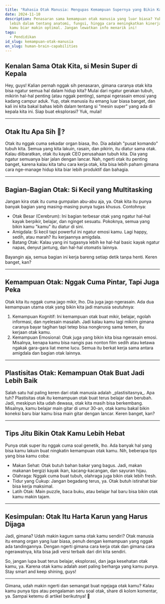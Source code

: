 ```yaml
---
title: "Rahasia Otak Manusia: Mengupas Kemampuan Supernya yang Bikin Kagum"
date: 2024-11-10
description: Penasaran sama kemampuan otak manusia yang luar biasa? Yuk, kenali
  lebih dalam tentang anatomi, fungsi, hingga cara meningkatkan kinerja otak
  kamu biar makin optimal. Jangan lewatkan info menarik ini!
tags:
  - Pendidikan
id_slug: kemampuan-otak-manusia
en_slug: human-brain-capabilities
---
```


## Kenalan Sama Otak Kita, si Mesin Super di Kepala

Hey, guys! Kalian pernah nggak sih penasaran, gimana caranya otak kita bisa ngatur semua hal dalam hidup kita? Mulai dari ngatur gerakan tubuh, mikirin hal-hal penting (atau nggak penting), sampai ngerasain emosi yang kadang campur aduk. Yup, otak manusia itu emang luar biasa banget, dan kali ini kita bakal bahas lebih dalam tentang si "mesin super" yang ada di kepala kita ini. Siap buat eksplorasi? Yuk, mulai!

---

## Otak Itu Apa Sih 🤔?

Otak itu nggak cuma sekadar organ biasa, lho. Dia adalah "pusat komando" tubuh kita. Semua yang kita lakuin, rasain, dan pikirin, itu diatur sama otak. Kalau diibaratkan, otak itu kayak CEO perusahaan tubuh kita. Dia yang ngatur semuanya biar jalan dengan lancar. Nah, ngerti otak itu penting banget, karena kalau kita tahu cara kerja otak, kita bisa lebih paham gimana cara nge-manage hidup kita biar lebih produktif dan bahagia.

---

## Bagian-Bagian Otak: Si Kecil yang Multitasking

Jangan kira otak itu cuma gumpalan abu-abu aja, ya. Otak kita itu punya banyak bagian yang masing-masing punya tugas khusus. Contohnya:

- Otak Besar (Cerebrum): Ini bagian terbesar otak yang ngatur hal-hal kayak berpikir, belajar, dan nginget sesuatu. Pokoknya, semua yang bikin kamu "kamu" itu diatur di sini.
- Amigdala: Si kecil tapi powerful ini ngatur emosi kamu. Lagi happy, sedih, atau marah? Itu kerjaannya amigdala.
- Batang Otak: Kalau yang ini tugasnya lebih ke hal-hal basic kayak ngatur napas, denyut jantung, dan hal-hal otomatis lainnya.

Bayangin aja, semua bagian ini kerja bareng setiap detik tanpa henti. Keren banget, kan?

---

## Kemampuan Otak: Nggak Cuma Pintar, Tapi Juga Peka

Otak kita itu nggak cuma jago mikir, lho. Dia juga jago ngerasain. Ada dua kemampuan utama otak yang bikin kita jadi manusia seutuhnya:

1. Kemampuan Kognitif: Ini kemampuan otak buat mikir, belajar, ngolah informasi, dan nyelesain masalah. Jadi kalau kamu lagi mikirin gimana caranya bayar tagihan tapi tetep bisa nongkrong sama temen, itu kerjaan otak kamu.
2. Kemampuan Emosional: Otak juga yang bikin kita bisa ngerasain emosi. Misalnya, kenapa kamu bisa nangis pas nonton film sedih atau ketawa ngakak gara-gara liat meme lucu. Semua itu berkat kerja sama antara amigdala dan bagian otak lainnya.

---

## Plastisitas Otak: Kemampuan Otak Buat Jadi Lebih Baik

Salah satu hal paling keren dari otak manusia adalah \_plastisitasnya\_. Apa tuh? Plastisitas otak itu kemampuan otak buat terus belajar dan berubah. Jadi, meskipun kita udah dewasa, otak kita masih bisa berkembang. Misalnya, kamu belajar main gitar di umur 30-an, otak kamu bakal bikin koneksi baru biar kamu bisa main gitar dengan lancar. Keren banget, kan?

---

## Tips Jitu Bikin Otak Kamu Lebih Hebat

Punya otak super itu nggak cuma soal genetik, lho. Ada banyak hal yang bisa kamu lakuin buat ningkatin kemampuan otak kamu. Nih, beberapa tips yang bisa kamu coba:

- Makan Sehat: Otak butuh bahan bakar yang bagus. Jadi, makan makanan bergizi kayak ikan, kacang-kacangan, dan sayuran hijau.
- Olahraga: Nggak cuma buat tubuh, olahraga juga bikin otak lebih fresh.
- Tidur yang Cukup: Jangan begadang terus, ya. Otak butuh istirahat biar bisa kerja maksimal.
- Latih Otak: Main puzzle, baca buku, atau belajar hal baru bisa bikin otak kamu makin tajam.

---

## Kesimpulan: Otak Itu Harta Karun yang Harus Dijaga

Jadi, gimana? Udah makin kagum sama otak kamu sendiri? Otak manusia itu emang organ yang luar biasa, penuh dengan kemampuan yang nggak ada tandingannya. Dengan ngerti gimana cara kerja otak dan gimana cara ngerawatnya, kita bisa jadi versi terbaik dari diri kita sendiri.

So, jangan lupa buat terus belajar, eksplorasi, dan jaga kesehatan otak kamu, ya. Karena otak kamu adalah aset paling berharga yang kamu punya. Stay smart and keep shining, guys!

---

Gimana, udah makin ngerti dan semangat buat ngejaga otak kamu? Kalau kamu punya tips atau pengalaman seru soal otak, share di kolom komentar, ya. Sampai ketemu di artikel berikutnya! 🚀
